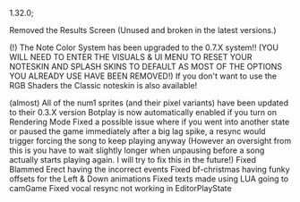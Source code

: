 1.32.0;

Removed the Results Screen (Unused and broken in the latest versions.)

(!) The Note Color System has been upgraded to the 0.7.X system!! (YOU WILL NEED TO ENTER THE VISUALS & UI MENU TO RESET YOUR NOTESKIN AND SPLASH SKINS TO DEFAULT AS MOST OF THE OPTIONS YOU ALREADY USE HAVE BEEN REMOVED!) If you don't want to use the RGB Shaders the Classic noteskin is also available!

(almost) All of the num1 sprites (and their pixel variants) have been updated to their 0.3.X version
Botplay is now automatically enabled if you turn on Rendering Mode
Fixed a possible issue where if you went into another state or paused the game immediately after a big lag spike, a resync would trigger forcing the song to keep playing anyway (However an oversight from this is you have to wait slightly longer when unpausing before a song actually starts playing again. I will try to fix this in the future!)
Fixed Blammed Erect having the incorrect events
Fixed bf-christmas having funky offsets for the Left & Down animations
Fixed texts made using LUA going to camGame
Fixed vocal resync not working in EditorPlayState